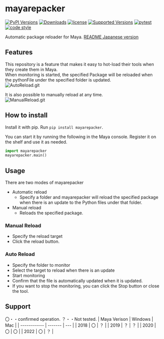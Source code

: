 # mayarepacker  

[![PyPI Versions](https://img.shields.io/pypi/v/mayarepacker.svg)](https://pypi.org/project/mayarepacker)
[![Downloads](https://pepy.tech/badge/mayarepacker)](https://pepy.tech/project/mayarepacker)
[![license](https://img.shields.io/pypi/l/mayarepacker)](https://pypi.org/project/mayarepacker)
[![Supported Versions](https://img.shields.io/pypi/pyversions/mayarepacker.svg)](https://pypi.org/project/mayarepacker)
[![pytest](https://codecov.io/gh/InTack2/mayarepacker/branch/master/graph/badge.svg)](https://codecov.io/gh/InTack2/mayarepacker)
[![code style](https://img.shields.io/badge/code%20style-flake8-000000.svg)](https://pypi.org/-project/flake8/)  

Automatic package reloader for Maya.
[README Japanese version](https://github.com/InTack2/mayarepacker/blob/main//README_jp.md)

## Features
This repository is a feature that makes it easy to hot-load their tools when they create them in Maya.  
When monitoring is started, the specified Package will be reloaded when the pythonFile under the specified folder is updated.  
![AutoReload.git](https://github.com/InTack2/mayarepacker/blob/main/images/AutoReload.gif)

It is also possible to manually reload at any time.  
![ManualReload.git](https://github.com/InTack2/mayarepacker/blob/main/images/ManualReload.gif)

## How to install
Install it with pip.
Run `pip install mayarepacker`.

You can start it by running the following in the Maya console.
Register it on the shelf and use it as needed.
``` python
import mayarepacker
mayarepacker.main()
```

## Usage
There are two modes of mayarepacker
- Automatic reload
  - Specify a folder and mayarepacker will reload the specified package when there is an update to the Python files under that folder.
- Manual reload
  - Reloads the specified package.

### Manual Reload
- Specify the reload target
- Click the reload button.

### Auto Reload
- Specify the folder to monitor
- Select the target to reload when there is an update
- Start monitoring
- Confirm that the file is automatically updated when it is updated.
- If you want to stop the monitoring, you can click the Stop button or close the tool.

## Support
〇・・confirmed operation.
？・・Not tested.
| Maya Verison | Windows | Mac |
| ------------ | ------- | --- |
| 2018         | 〇      | ？  |
| 2019         | ？      | ？  |
| 2020         | 〇      | 〇  |
| 2022         | 〇      | ？  |